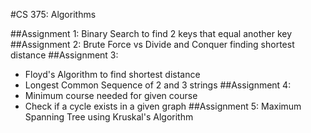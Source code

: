 #CS 375: Algorithms

##Assignment 1: Binary Search to find 2 keys that equal another key
##Assignment 2: Brute Force vs Divide and Conquer finding shortest distance
##Assignment 3:
* Floyd's Algorithm to find shortest distance
* Longest Common Sequence of 2 and 3 strings
##Assignment 4:
* Minimum course needed for given course
* Check if a cycle exists in a given graph
##Assignment 5: Maximum Spanning Tree using Kruskal's Algorithm
